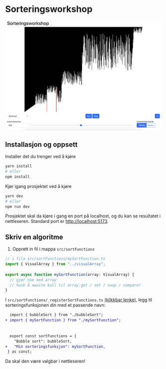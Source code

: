 # Sorteringsworkshop

![Skjermdump](images/screenshot.png)

## Installasjon og oppsett

Installer det du trenger ved å kjøre

```bash
yarn install
# eller
npm install
```

Kjør igang prosjektet ved å kjøre

```bash
yarn dev
# eller
npm run dev
```

Prosjektet skal da kjøre i gang en port på localhost, og du kan se resultatet i nettleseren.
Standard port er [http://localhost:5173](http://localhost:5173).

## Skriv en algoritme

1. Opprett in fil i mappa `src/sortFunctions`

```ts
// i fila src/sortFunctions/mySortFunction.ts
import { VisualArray } from "../visualArray";

export async function mySortFunction(array: VisualArray) {
  // gjør noe med array
  // husk å awaite kall til array.get / set / swap / compare!
}
```

I `src/sortFunctions/_registerSortFunctions.ts` [(klikkbar lenke)](src/sortFunctions/_registerSortFunctions.ts), legg til sorteringsfunksjonen din med et passende navn:

```diff
  import { bubbleSort } from "./bubbleSort";
+ import { mySortFunction } from "./mySortFunction";


  export const sortFunctions = {
    "Bubble sort": bubbleSort,
+   "Min sorteringsfunksjon": mySortFunction,
 } as const;
```

Da skal den være valgbar i nettleseren!
